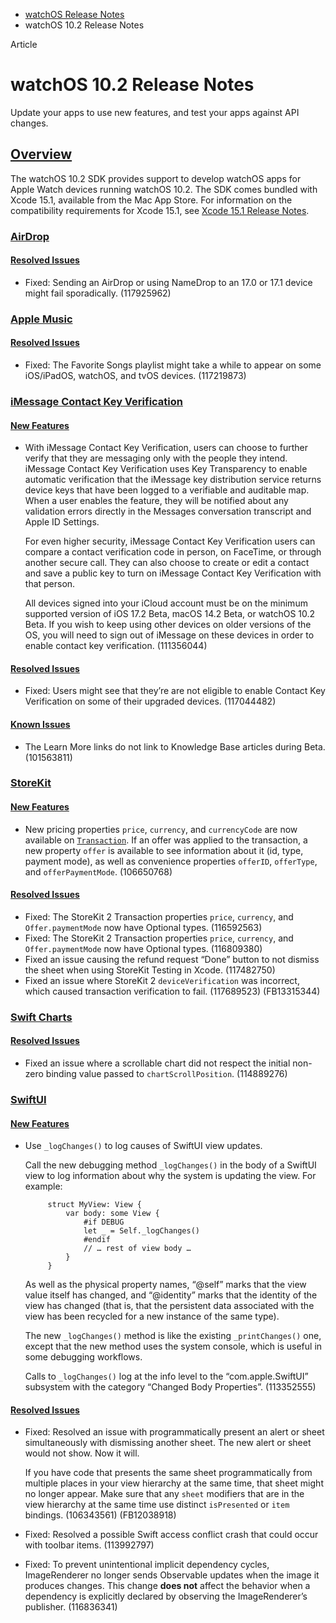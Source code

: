 - [watchOS Release Notes](https://developer.apple.com/documentation/watchos-release-notes)
- watchOS 10.2 Release Notes

Article

# watchOS 10.2 Release Notes

Update your apps to use new features, and test your apps against API changes.

## [Overview](https://developer.apple.com/documentation/watchos-release-notes/watchos-10_2-release-notes#Overview)

The watchOS 10.2 SDK provides support to develop watchOS apps for Apple Watch devices running watchOS 10.2. The SDK comes bundled with Xcode 15.1, available from the Mac App Store. For information on the compatibility requirements for Xcode 15.1, see [Xcode 15.1 Release Notes](https://developer.apple.com/documentation/Xcode-Release-Notes/xcode-15_1-release-notes).

### [AirDrop](https://developer.apple.com/documentation/watchos-release-notes/watchos-10_2-release-notes#AirDrop)

#### [Resolved Issues](https://developer.apple.com/documentation/watchos-release-notes/watchos-10_2-release-notes#Resolved-Issues)

- Fixed: Sending an AirDrop or using NameDrop to an 17.0 or 17.1 device might fail sporadically. (117925962)

### [Apple Music](https://developer.apple.com/documentation/watchos-release-notes/watchos-10_2-release-notes#Apple-Music)

#### [Resolved Issues](https://developer.apple.com/documentation/watchos-release-notes/watchos-10_2-release-notes#Resolved-Issues)

- Fixed: The Favorite Songs playlist might take a while to appear on some iOS/iPadOS, watchOS, and tvOS devices. (117219873)

### [iMessage Contact Key Verification](https://developer.apple.com/documentation/watchos-release-notes/watchos-10_2-release-notes#iMessage-Contact-Key-Verification)

#### [New Features](https://developer.apple.com/documentation/watchos-release-notes/watchos-10_2-release-notes#New-Features)

- With iMessage Contact Key Verification, users can choose to further verify that they are messaging only with the people they intend. iMessage Contact Key Verification uses Key Transparency to enable automatic verification that the iMessage key distribution service returns device keys that have been logged to a verifiable and auditable map. When a user enables the feature, they will be notified about any validation errors directly in the Messages conversation transcript and Apple ID Settings.

  For even higher security, iMessage Contact Key Verification users can compare a contact verification code in person, on FaceTime, or through another secure call. They can also choose to create or edit a contact and save a public key to turn on iMessage Contact Key Verification with that person.

  All devices signed into your iCloud account must be on the minimum supported version of iOS 17.2 Beta, macOS 14.2 Beta, or watchOS 10.2 Beta. If you wish to keep using other devices on older versions of the OS, you will need to sign out of iMessage on these devices in order to enable contact key verification. (111356044)

#### [Resolved Issues](https://developer.apple.com/documentation/watchos-release-notes/watchos-10_2-release-notes#Resolved-Issues)

- Fixed: Users might see that they’re are not eligible to enable Contact Key Verification on some of their upgraded devices. (117044482)

#### [Known Issues](https://developer.apple.com/documentation/watchos-release-notes/watchos-10_2-release-notes#Known-Issues)

- The Learn More links do not link to Knowledge Base articles during Beta. (101563811)

### [StoreKit](https://developer.apple.com/documentation/watchos-release-notes/watchos-10_2-release-notes#StoreKit)

#### [New Features](https://developer.apple.com/documentation/watchos-release-notes/watchos-10_2-release-notes#New-Features)

- New pricing properties `price`, `currency`, and `currencyCode` are now available on [`Transaction`](https://developer.apple.com/documentation/storekit/transaction). If an offer was applied to the transaction, a new property `offer` is available to see information about it (id, type, payment mode), as well as convenience properties `offerID`, `offerType`, and `offerPaymentMode`. (106650768)

#### [Resolved Issues](https://developer.apple.com/documentation/watchos-release-notes/watchos-10_2-release-notes#Resolved-Issues)

- Fixed: The StoreKit 2 Transaction properties `price`, `currency`, and `Offer.paymentMode` now have Optional types. (116592563)
- Fixed: The StoreKit 2 Transaction properties `price`, `currency`, and `Offer.paymentMode` now have Optional types. (116809380)
- Fixed an issue causing the refund request “Done” button to not dismiss the sheet when using StoreKit Testing in Xcode. (117482750)
- Fixed an issue where StoreKit 2 `deviceVerification` was incorrect, which caused transaction verification to fail. (117689523) (FB13315344)

### [Swift Charts](https://developer.apple.com/documentation/watchos-release-notes/watchos-10_2-release-notes#Swift-Charts)

#### [Resolved Issues](https://developer.apple.com/documentation/watchos-release-notes/watchos-10_2-release-notes#Resolved-Issues)

- Fixed an issue where a scrollable chart did not respect the initial non-zero binding value passed to `chartScrollPosition`. (114889276)

### [SwiftUI](https://developer.apple.com/documentation/watchos-release-notes/watchos-10_2-release-notes#SwiftUI)

#### [New Features](https://developer.apple.com/documentation/watchos-release-notes/watchos-10_2-release-notes#New-Features)

- Use `_logChanges()` to log causes of SwiftUI view updates.

  Call the new debugging method `_logChanges()` in the body of a SwiftUI view to log information about why the system is updating the view. For example:

  ```
       struct MyView: View {
           var body: some View {
               #if DEBUG
               let _ = Self._logChanges()
               #endif
               // … rest of view body …
           }
       }
  ```

  As well as the physical property names, “@self” marks that the view value itself has changed, and “@identity” marks that the identity of the view has changed (that is, that the persistent data associated with the view has been recycled for a new instance of the same type).

  The new `_logChanges()` method is like the existing `_printChanges()` one, except that the new method uses the system console, which is useful in some debugging workflows.

  Calls to `_logChanges()` log at the info level to the “com.apple.SwiftUI” subsystem with the category “Changed Body Properties”. (113352555)

#### [Resolved Issues](https://developer.apple.com/documentation/watchos-release-notes/watchos-10_2-release-notes#Resolved-Issues)

- Fixed: Resolved an issue with programmatically present an alert or sheet simultaneously with dismissing another sheet. The new alert or sheet would not show. Now it will.

  If you have code that presents the same sheet programmatically from multiple places in your view hierarchy at the same time, that sheet might no longer appear. Make sure that any `sheet` modifiers that are in the view hierarchy at the same time use distinct `isPresented` or `item` bindings. (106343561) (FB12038918)
- Fixed: Resolved a possible Swift access conflict crash that could occur with toolbar items. (113992797)
- Fixed: To prevent unintentional implicit dependency cycles, ImageRenderer no longer sends Observable updates when the image it produces changes. This change **does not** affect the behavior when a dependency is explicitly declared by observing the ImageRenderer’s publisher. (116836341)
